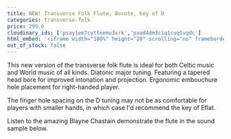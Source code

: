 ```yaml
---
title: NEW! Transverse Folk Flute, Bocote, Key of D
categories: transverse-folk
price: 299.0
cloudinary_ids: ['psay1em7cytteemu3xrk','pxod4dm3ciq1cuqtvqdc']
html_embed: '<iframe width="100%" height="20" scrolling="no" frameborder="no" allow="autoplay" src="https://w.soundcloud.com/player/?url=https%3A//api.soundcloud.com/tracks/486027465&color=%23ff5500&inverse=false&auto_play=false&show_user=true"></iframe>'
out_of_stock: false
---
```


This new version of the transverse folk flute is ideal for both Celtic music and World music of all kinds. Diatonic major tuning. Featuring a tapered head bore for improved intonation and projection. Ergonomic embouchure hole placement for right-handed player.

The finger hole spacing on the D tuning may not be as comfortable for players with smaller hands, in which case I'd recommend the key of Eflat.

Listen to the amazing Blayne Chastain demonstrate the flute in the sound sample below.
